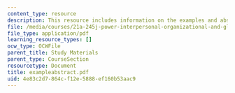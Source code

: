 ```yaml
---
content_type: resource
description: This resource includes information on the examples and abstracts of chamblis.
file: /media/courses/21a-245j-power-interpersonal-organizational-and-global-dimensions-fall-2005/4e83c2d7864cf12e5888ef160b53aac9_exampleabstract.pdf
file_type: application/pdf
learning_resource_types: []
ocw_type: OCWFile
parent_title: Study Materials
parent_type: CourseSection
resourcetype: Document
title: exampleabstract.pdf
uid: 4e83c2d7-864c-f12e-5888-ef160b53aac9
---
```

